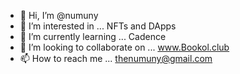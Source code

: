 - 👋 Hi, I’m @numuny
- 👀 I’m interested in ... NFTs and DApps
- 🌱 I’m currently learning ... Cadence
- 💞️ I’m looking to collaborate on ... www.Bookol.club
- 📫 How to reach me ... thenumuny@gmail.com

<!---
numuny/numuny is a ✨ special ✨ repository because its `README.md` (this file) appears on your GitHub profile.
You can click the Preview link to take a look at your changes.
--->
